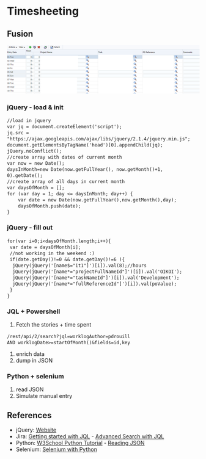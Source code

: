 # Timesheeting


## Fusion
![alt text](../assets/fusion_zoom.png "Fusion")


### jQuery - load & init
```js[|1-5|6-14]
//load in jquery
var jq = document.createElement('script');
jq.src = "https://ajax.googleapis.com/ajax/libs/jquery/2.1.4/jquery.min.js";
document.getElementsByTagName('head')[0].appendChild(jq);
jQuery.noConflict();
//create array with dates of current month
var now = new Date();
daysInMonth=new Date(now.getFullYear(), now.getMonth()+1, 0).getDate();
//create array of all days in current month
var daysOfMonth = [];
for (var day = 1; day <= daysInMonth; day++) {
    var date = new Date(now.getFullYear(),now.getMonth(),day);
    daysOfMonth.push(date);
}
```


### jQuery - fill out
```js[|4-8]
for(var i=0;i<daysOfMonth.length;i++){
 var date = daysOfMonth[i];
 //not working in the weekend :)
 if(date.getDay()!=0 && date.getDay()!=6 ){
  jQuery(jQuery('[name$="it1"]')[i]).val(8);//hours
  jQuery(jQuery('[name*="projectFullNameId"]')[i]).val('OIKOI');
  jQuery(jQuery('[name*="taskNameId"]')[i]).val('Development');
  jQuery(jQuery('[name*="fullReferenceId"]')[i]).val(poValue);
 }
}
```


### JQL + Powershell
1. Fetch the stories + time spent
  ```plaintext
/rest/api/2/search?jql=worklogAuthor=pdrouill
AND worklogDate>=startOfMonth()&fields=id,key
  ```
1. enrich data
1. dump in JSON


### Python + selenium
1. read JSON
1. Simulate manual entry


## References
* jQuery: [Website](https://jquery.com/)
* Jira: [Getting started with JQL](https://www.atlassian.com/blog/jira-software/jql-the-most-flexible-way-to-search-jira-14) - [Advanced Search with JQL](https://support.atlassian.com/jira-service-management-cloud/docs/use-advanced-search-with-jira-query-language-jql/)
* Python: [W3School Python Tutorial](https://www.w3schools.com/python/default.asp) - [Reading JSON](https://docs.python.org/3/library/json.html)
* Selenium: [Selenium with Python](https://selenium-python.readthedocs.io/)

